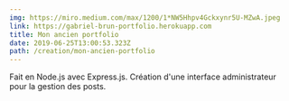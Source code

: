 ```yaml
---
img: https://miro.medium.com/max/1200/1*NW5Hhpv4Gckxynr5U-MZwA.jpeg
link: https://gabriel-brun-portfolio.herokuapp.com
title: Mon ancien portfolio
date: 2019-06-25T13:00:53.323Z
path: /creation/mon-ancien-portfolio
---
```


Fait en Node.js avec Express.js. Création d'une interface administrateur pour la gestion des posts.
